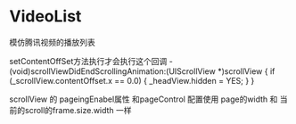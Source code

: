 # VideoList
模仿腾讯视频的播放列表

 setContentOffSet方法执行才会执行这个回调
-(void)scrollViewDidEndScrollingAnimation:(UIScrollView *)scrollView
{
    if (_scrollView.contentOffset.x == 0.0) {
        _headView.hidden = YES;
    }
}

scrollView 的 pageingEnabel属性 和pageControl 配置使用
page的width 和 当前的scroll的frame.size.width 一样
